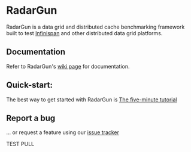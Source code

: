# RadarGun
RadarGun is a data grid and distributed cache benchmarking framework built to test [Infinispan](http://www.infinispan.org) and other distributed data grid platforms.

## Documentation
Refer to RadarGun's [wiki page](https://github.com/radargun/radargun/wiki) for documentation.

## Quick-start:
The best way to get started with RadarGun is [The five-minute tutorial](https://github.com/radargun/radargun/wiki/Five-Minute-Tutorial)

## Report a bug
... or request a feature using our [issue tracker](https://github.com/radargun/radargun/issues)

TEST PULL

